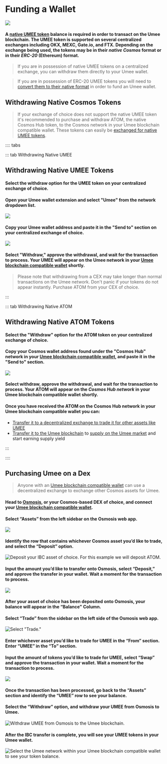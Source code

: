 # Funding a Wallet

![](/bg/funding-a-wallet.png)

#### A [native UMEE token](/overview/umee-token.html#token-format) balance is required in order to transact on the Umee blockchain. The UMEE token is supported on several centralized exchanges including OKX, MEXC, Gate.io, and FTX. Depending on the exchange being used, the tokens may be in their _**native Cosmos**_ format or in their _**ERC-20**_ (Ethereum) format.

> If you are in possession of native UMEE tokens on a centralized exchange, you can withdraw them directly to your Umee wallet.

> If you are in possession of ERC-20 UMEE tokens you will need to [convert them to their native format](/users/using-the-web-app/transferring-tokens) in order to fund an Umee wallet.

## Withdrawing Native Cosmos Tokens

> If your exchange of choice does not support the native UMEE token it's recommended to purchase and withdraw ATOM, the native Cosmos Hub token, to the Cosmos network in your Umee blockchain compatible wallet. These tokens can easily be [exchanged for native UMEE tokens](/users/getting-started/funding-wallet.html#purchasing-umee-on-a-dex).

:::: tabs

::: tab Withdrawing Native UMEE

## Withdrawing Native UMEE Tokens

#### Select the withdraw option for the UMEE token on your centralized exchange of choice.

#### Open your Umee wallet extension and select "Umee" from the network dropdown list.

![](/bg/withdraw-umee-1.png)

#### Copy your Umee wallet address and paste it in the "Send to" section on your centralized exchange of choice.

![](/bg/withdraw-umee-2.png)

#### Select "Withdraw," approve the withdrawal, and wait for the transaction to process. Your UMEE will appear on the Umee network in your [Umee blockchain compatible wallet](/users/getting-started/creating-wallet.html#creating-an-umee-blockchain-compatible-wallet) shortly.

> Please note that withdrawing from a CEX may take longer than normal transactions on the Umee network. Don't panic if your tokens do not appear instantly. Purchase ATOM from your CEX of choice.

:::

::: tab Withdrawing Native ATOM

## Withdrawing Native ATOM Tokens

#### Select the "Withdraw" option for the ATOM token on your centralized exchange of choice.

#### Copy your Cosmos wallet address found under the "Cosmos Hub" network in your [Umee blockchain compatible wallet](/users/getting-started/creating-wallet.html#creating-an-umee-blockchain-compatible-wallet), and paste it in the "Send to" section.

![](/bg/withdraw-atom-1.png)

#### Select withdraw, approve the withdrawal, and wait for the transaction to process. Your ATOM will appear on the _Cosmos Hub network_ in your Umee blockchain compatible wallet shortly.

#### Once you have received the ATOM on the Cosmos Hub network in your Umee blockchain compatible wallet you can:

* [Transfer it to a decentralized exchange to trade it for other assets like UMEE](/users/getting-started/funding-wallet.html#purchasing-umee-on-a-dex)
* [Transfer it to the Umee blockchain](/users/using-the-web-app/transferring-tokens) to [supply on the Umee market](/users/using-the-web-app/supply-withdraw) and start earning supply yield

:::

::::

## Purchasing Umee on a Dex

> Anyone with an [Umee blockchain compatible wallet](/users/getting-started/creating-wallet.html#creating-an-umee-blockchain-compatible-wallet) can use a decentralized exchange to exchange other Cosmos assets for Umee.

#### Head to [Osmosis](https://app.osmosis.zone/?from=ATOM\&to=UMEE), or your Cosmos-based DEX of choice, and connect your [Umee blockchain compatible wallet](/users/getting-started/creating-wallet.html#creating-an-umee-blockchain-compatible-wallet).

#### Select “Assets” from the left sidebar on the Osmosis web app.

![](/bg/dex-1.png)

#### Identify the row that contains whichever Cosmos asset you’d like to trade, and select the “Deposit” option.

![Deposit your IBC asset of choice. For this example we will deposit ATOM.](/bg/dex-2.png)

#### Input the amount you’d like to transfer onto Osmosis, select “Deposit,” and approve the transfer in your wallet. Wait a moment for the transaction to process.

![](/bg/dex-3.png)

#### After your asset of choice has been deposited onto Osmosis, your balance will appear in the “Balance" Column.

#### Select “Trade” from the sidebar on the left side of the Osmosis web app.

![Select "Trade."](/bg/dex-4.png)

#### Enter  whichever asset you’d like to trade for UMEE in the “From” section. Enter “UMEE” in the “To” section.

#### Input the amount of tokens you’d like to trade for UMEE, select “Swap” and approve the transaction in your wallet. Wait a moment for the transaction to process.

![](/bg/dex-5.png)

#### Once the transaction has been processed, go back to the “Assets” section and identify the “UMEE” row to see your balance.

#### Select the “Withdraw” option, and withdraw your UMEE from Osmosis to Umee.

![Withdraw UMEE from Osmosis to the Umee blockchain.](/bg/dex-6.png)

#### After the IBC transfer is complete, you will see your UMEE tokens in your Umee wallet.

![Select the Umee network within your Umee blockchain compatible wallet to see your token balance.](/bg/dex-7.png)